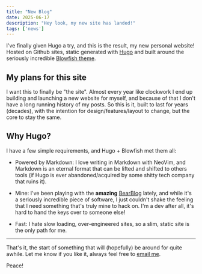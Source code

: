 ```yaml
---
title: "New Blog"
date: 2025-06-17
description: "Hey look, my new site has landed!"
tags: ['news']
---
```


I've finally given Hugo a try, and this is the result, my new personal website! Hosted on Github sites, static generated with [Hugo](https://gohugo.io/) and built around the seriously incredible [Blowfish theme](https://blowfish.page/).

## My plans for this site

I want this to finally be "the site". Almost every year like clockwork I end up building and launching a new website for myself, and because of that I don't have a long running history of my posts. So this is it, built to last for years (decades), with the intention for design/features/layout to change, but the core to stay the same.

## Why Hugo?

I have a few simple requirements, and Hugo + Blowfish met them all:

- Powered by Markdown: I love writing in Markdown with NeoVim, and Markdown is an eternal format that can be lifted and shifted to others tools (if Hugo is ever abandoned/acquired by some shitty tech company that ruins it).

- Mine: I've been playing with the __amazing__ [BearBlog](https://bearblog.dev/) lately, and while it's a seriously incredible piece of software, I just couldn't shake the feeling that I need something that's truly mine to hack on. I'm a dev after all, it's hard to hand the keys over to someone else!

- Fast: I hate slow loading, over-engineered sites, so a slim, static site is the only path for me.

---

That's it, the start of something that will (hopefully) be around for quite awhile. Let me know if you like it, always feel free to [email me](mailto:alex.white@hey.com).

Peace!

